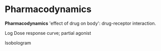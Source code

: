 # Pharmacodynamics

**Pharmacodynamics** 'effect of drug on body': drug-receptor
interaction.

Log Dose response curve; partial agonist

Isobologram

